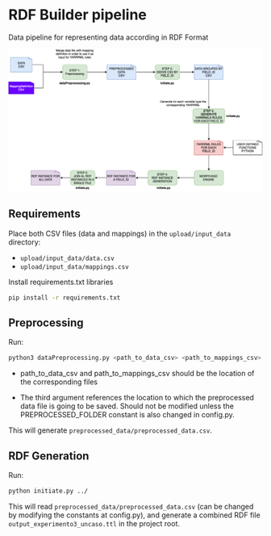 # RDF Builder pipeline
Data pipeline for representing data according in RDF Format

![Diagrama](DiagramaPipelineTransformacion.png)

## Requirements

Place both CSV files (data and mappings) in the `upload/input_data` directory:
- `upload/input_data/data.csv`
- `upload/input_data/mappings.csv`

Install requirements.txt libraries

```bash
pip install -r requirements.txt
```

## Preprocessing

Run:
```bash
python3 dataPreprocessing.py <path_to_data_csv> <path_to_mappings_csv> ../preprocessed_data
```

- path_to_data_csv and path_to_mappings_csv should be the location of the corresponding files

- The third argument references the location to which the preprocessed data file is going to be saved. Should not be modified unless the PREPROCESSED_FOLDER constant is also changed in config.py.

This will generate `preprocessed_data/preprocessed_data.csv`.

## RDF Generation

Run:
```bash
python initiate.py ../
```
This will read `preprocessed_data/preprocessed_data.csv` (can be changed by modifying the constants at config.py), and generate a combined RDF file `output_experimento3_uncaso.ttl` in the project root.
